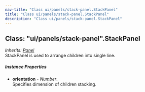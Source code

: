 ```yaml
---
nav-title: "Class ui/panels/stack-panel.StackPanel"
title: "Class ui/panels/stack-panel.StackPanel"
description: "Class ui/panels/stack-panel.StackPanel"
---
```

## Class: "ui/panels/stack-panel".StackPanel  
_Inherits:_ [_Panel_](../../../ui/panels/panel/Panel.md)  
StackPanel is used to arrange children into single line.

##### Instance Properties
 - **orientation** - _Number_.    
  Specifies dimension of children stacking.